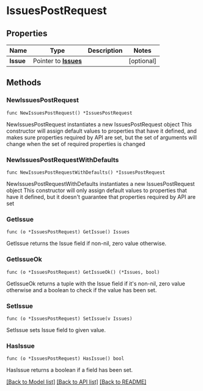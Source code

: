 # IssuesPostRequest

## Properties

Name | Type | Description | Notes
------------ | ------------- | ------------- | -------------
**Issue** | Pointer to [**Issues**](Issues.md) |  | [optional] 

## Methods

### NewIssuesPostRequest

`func NewIssuesPostRequest() *IssuesPostRequest`

NewIssuesPostRequest instantiates a new IssuesPostRequest object
This constructor will assign default values to properties that have it defined,
and makes sure properties required by API are set, but the set of arguments
will change when the set of required properties is changed

### NewIssuesPostRequestWithDefaults

`func NewIssuesPostRequestWithDefaults() *IssuesPostRequest`

NewIssuesPostRequestWithDefaults instantiates a new IssuesPostRequest object
This constructor will only assign default values to properties that have it defined,
but it doesn't guarantee that properties required by API are set

### GetIssue

`func (o *IssuesPostRequest) GetIssue() Issues`

GetIssue returns the Issue field if non-nil, zero value otherwise.

### GetIssueOk

`func (o *IssuesPostRequest) GetIssueOk() (*Issues, bool)`

GetIssueOk returns a tuple with the Issue field if it's non-nil, zero value otherwise
and a boolean to check if the value has been set.

### SetIssue

`func (o *IssuesPostRequest) SetIssue(v Issues)`

SetIssue sets Issue field to given value.

### HasIssue

`func (o *IssuesPostRequest) HasIssue() bool`

HasIssue returns a boolean if a field has been set.


[[Back to Model list]](../README.md#documentation-for-models) [[Back to API list]](../README.md#documentation-for-api-endpoints) [[Back to README]](../README.md)


